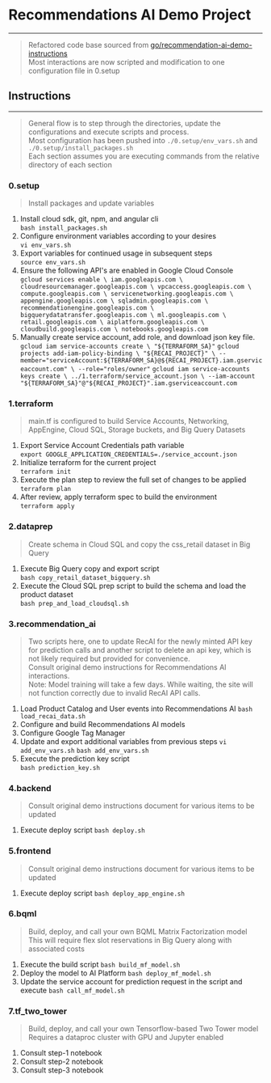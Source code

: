 # Recommendations AI Demo Project
___
> Refactored code base sourced from
> [go/recommendation-ai-demo-instructions](http://go/recommendation-ai-demo-instructions)  
> Most interactions are now scripted and modification to one configuration file in 0.setup



## Instructions

---
> General flow is to step through the directories, update the configurations and execute scripts and process.  
> Most configuration has been pushed into `./0.setup/env_vars.sh` and `./0.setup/install_packages.sh`  
> Each section assumes you are executing commands from the relative directory of each section


### 0.setup
> Install packages and update variables
1. Install cloud sdk, git, npm, and angular cli  
    `bash install_packages.sh`
2. Configure environment variables according to your desires  
    `vi env_vars.sh`
3. Export variables for continued usage in subsequent steps  
    `source env_vars.sh`
4. Ensure  the following API's are enabled in Google Cloud Console  
    `gcloud services enable \
    iam.googleapis.com \
    cloudresourcemanager.googleapis.com \
    vpcaccess.googleapis.com \
    compute.googleapis.com \
    servicenetworking.googleapis.com \
    appengine.googleapis.com \
    sqladmin.googleapis.com \
    recommendationengine.googleapis.com \
    bigquerydatatransfer.googleapis.com \
    ml.googleapis.com \
    retail.googleapis.com \
    aiplatform.googleapis.com \
    cloudbuild.googleapis.com \
    notebooks.googleapis.com`
5. Manually create service account, add role, and download json key file.
    `gcloud iam service-accounts create \
     "${TERRAFORM_SA}"`
   `gcloud projects add-iam-policy-binding \
    "${RECAI_PROJECT}" \
    --member="serviceAccount:${TERRAFORM_SA}@${RECAI_PROJECT}.iam.gserviceaccount.com" \
    --role="roles/owner"`
   `gcloud iam service-accounts keys create \
     ../1.terraform/service_account.json \
     --iam-account "${TERRAFORM_SA}"@"${RECAI_PROJECT}".iam.gserviceaccount.com`


### 1.terraform
> main.tf is configured to build Service Accounts, Networking, AppEngine, Cloud SQL, Storage buckets, and Big Query Datasets
1. Export Service Account Credentials path variable  
   `export GOOGLE_APPLICATION_CREDENTIALS=./service_account.json`
2. Initialize terraform for the current project  
    `terraform init`
3. Execute the plan step to review the full set of changes to be applied  
    `terraform plan`
4. After review, apply terraform spec to build the environment  
    `terraform apply`


### 2.dataprep
> Create schema in Cloud SQL and copy the css_retail dataset in Big Query
1. Execute Big Query copy and export script  
    `bash copy_retail_dataset_bigquery.sh`
2. Execute the Cloud SQL prep script to build the schema and load the product dataset  
    `bash prep_and_load_cloudsql.sh`


### 3.recommendation_ai
> Two scripts here, one to update RecAI for the newly minted API key for prediction calls
> and another script to delete an api key, which is not likely required but provided for convenience.  
> Consult original demo instructions for Recommendations AI interactions.  
> Note: Model training will take a few days.
> While waiting, the site will not function correctly due to invalid RecAI API calls.  
1. Load Product Catalog and User events into Recommendations AI
    `bash load_recai_data.sh`
2. Configure and build Recommendations AI models
3. Configure Google Tag Manager
4. Update and export additional variables from previous steps
   `vi add_env_vars.sh`
   `bash add_env_vars.sh`
5. Execute the prediction key script  
    `bash prediction_key.sh`
  
 
### 4.backend
> Consult original demo instructions document for various items to be updated
1. Execute deploy script
    `bash deploy.sh`


### 5.frontend
> Consult original demo instructions document for various items to be updated
1. Execute deploy script
    `bash deploy_app_engine.sh`
   

### 6.bqml
> Build, deploy, and call your own BQML Matrix Factorization model
> This will require flex slot reservations in Big Query along with associated costs
1. Execute the build script
    `bash build_mf_model.sh`
2. Deploy the model to AI Platform
    `bash deploy_mf_model.sh`
3. Update the service account for prediction request in the script and execute
    `bash call_mf_model.sh`
   
### 7.tf_two_tower
> Build, deploy, and call your own Tensorflow-based Two Tower model
> Requires a dataproc cluster with GPU and Jupyter enabled
1. Consult step-1 notebook
2. Consult step-2 notebook
3. Consult step-3 notebook